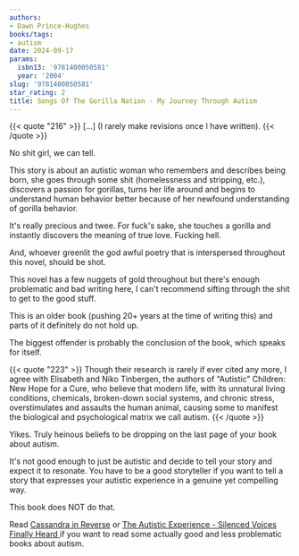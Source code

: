 ```yaml
---
authors:
- Dawn Prince-Hughes
books/tags:
- autism
date: 2024-09-17
params:
  isbn13: '9781400050581'
  year: '2004'
slug: '9781400050581'
star_rating: 2
title: Songs Of The Gorilla Nation - My Journey Through Autism
---
```


{{< quote "216" >}}
[...] (I rarely make revisions once I have written).
{{< /quote >}}

No shit girl, we can tell.

This story is about an autistic woman who remembers and describes being born, she goes through some shit (homelessness and stripping, etc.), discovers a passion for gorillas, turns her life around and begins to understand human behavior better because of her newfound understanding of gorilla behavior.

<!--more-->

It's really precious and twee. For fuck's sake, she touches a gorilla and instantly discovers the meaning of true love. Fucking hell.

And, whoever greenlit the god awful poetry that is interspersed throughout this novel, should be shot.

This novel has a few nuggets of gold throughout but there's enough problematic and bad writing here, I can't recommend sifting through the shit to get to the good stuff.

This is an older book (pushing 20+ years at the time of writing this) and parts of it definitely do not hold up.

The biggest offender is probably the conclusion of the book, which speaks for itself. 

{{< quote "223" >}}
Though their research is rarely if ever cited any­ more, I agree with Elisabeth and Niko Tinbergen, the authors of “Autistic” Children: New Hope for a Cure, who believe that modern life, with its unnatural living conditions, chemicals, broken-down social systems, and chronic stress, overstimulates and assaults the human animal, causing some to manifest the biological and psychological matrix we call autism.
{{< /quote >}}

Yikes. Truly heinous beliefs to be dropping on the last page of your book about autism.

It's not good enough to just be autistic and decide to tell your story and expect it to resonate. You have to be a good storyteller if you want to tell a story that expresses your autistic experience in a genuine yet compelling way.

This book does NOT do that.

Read [Cassandra in Reverse](/books/9780778307877) or [The Autistic Experience - Silenced Voices Finally Heard ](/books/9781399806855) if you want to read some actually good and less problematic books about autism.